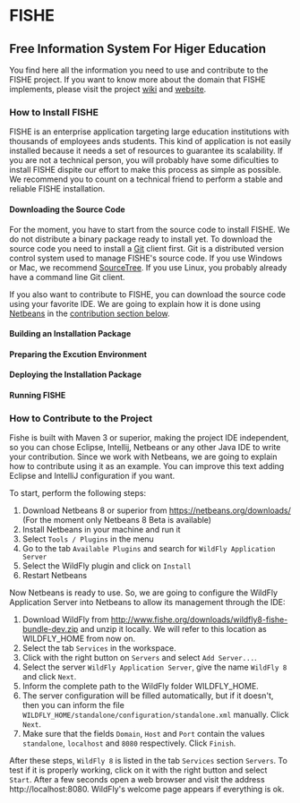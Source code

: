 # FISHE 
## Free Information System For Higer Education

You find here all the information you need to use and contribute to the FISHE project. If you want to know more about the domain that FISHE implements, please visit the project [wiki](https://github.com/fishe/fishe/wiki) and [website](http://www.fishe.org).

### How to Install FISHE

FISHE is an enterprise application targeting large education institutions with thousands of employees ands students. This kind of application is not easily installed because it needs a set of resources to guarantee its scalability. If you are not a technical person, you will probably have some dificulties to install FISHE dispite our effort to make this process as simple as possible. We recommend you to count on a technical friend to perform a stable and reliable FISHE installation.

#### Downloading the Source Code

For the moment, you have to start from the source code to install FISHE. We do not distribute a binary package ready to install yet. To download the source code you need to install a [Git](http://git-scm.com/) client first. Git is a distributed version control system used to manage FISHE's source code. If you use Windows or Mac, we recommend [SourceTree](http://www.sourcetreeapp.com). If you use Linux, you probably already have a command line Git client.

If you also want to contribute to FISHE, you can download the source code using your favorite IDE. We are going to explain how it is done using [Netbeans](http://www.netbeans.org) in the [contribution section below](https://github.com/fishe/fishe/edit/master/README.md#how-to-contribute-to-the-project).

#### Building an Installation Package

#### Preparing the Excution Environment

#### Deploying the Installation Package

#### Running FISHE

### How to Contribute to the Project

Fishe is built with Maven 3 or superior, making the project IDE independent, so you can chose Eclipse, Intellij, Netbeans or any other Java IDE to write your contribution. Since we work with Netbeans, we are going to explain how to contribute using it as an example. You can improve this text adding Eclipse and IntelliJ configuration if you want.

To start, perform the following steps:

1. Download Netbeans 8 or superior from https://netbeans.org/downloads/ (For the moment only Netbeans 8 Beta is available)
2. Install Netbeans in your machine and run it
3. Select `Tools / Plugins` in the menu
4. Go to the tab `Available Plugins` and search for `WildFly Application Server`
5. Select the WildFly plugin and click on `Install`
6. Restart Netbeans

Now Netbeans is ready to use. So, we are going to configure the WildFly Application Server into Netbeans to allow its management through the IDE:

1. Download WildFly from http://www.fishe.org/downloads/wildfly8-fishe-bundle-dev.zip and unzip it locally. We will refer to this location as WILDFLY_HOME from now on.
2. Select the tab `Services` in the workspace.
3. Click with the right button on `Servers` and select `Add Server...`.
4. Select the server `WildFly Application Server`, give the name `WildFly 8` and click `Next`.
5. Inform the complete path to the WildFly folder WILDFLY_HOME.
6. The server configuration will be filled automatically, but if it doesn't, then you can inform the file `WILDFLY_HOME/standalone/configuration/standalone.xml` manually. Click `Next`.
7. Make sure that the fields `Domain`, `Host` and `Port` contain the values `standalone`, `localhost` and `8080` respectively. Click `Finish`.

After these steps, `WildFly 8` is listed in the tab `Services` section `Servers`. To test if it is properly working, click on it with the right button and select `Start`. After a few seconds open a web browser and visit the address http://localhost:8080. WildFly's welcome page appears if everything is ok.
